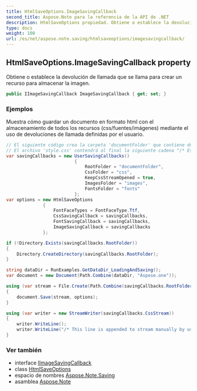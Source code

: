```yaml
---
title: HtmlSaveOptions.ImageSavingCallback
second_title: Aspose.Note para la referencia de la API de .NET
description: HtmlSaveOptions propiedad. Obtiene o establece la devolución de llamada que se llama para crear un recurso para almacenar la imagen.
type: docs
weight: 100
url: /es/net/aspose.note.saving/htmlsaveoptions/imagesavingcallback/
---
```

## HtmlSaveOptions.ImageSavingCallback property

Obtiene o establece la devolución de llamada que se llama para crear un recurso para almacenar la imagen.

```csharp
public IImageSavingCallback ImageSavingCallback { get; set; }
```

### Ejemplos

Muestra cómo guardar un documento en formato html con el almacenamiento de todos los recursos (css/fuentes/imágenes) mediante el uso de devoluciones de llamada definidas por el usuario.

```csharp
// El siguiente código crea la carpeta 'documentFolder' que contiene document.html, la carpeta 'css' con el archivo 'style.css', la carpeta 'images' con imágenes y la carpeta 'fonts' con fuentes.
// El archivo 'style.css' contendrá al final la siguiente cadena "/* Esta línea se agrega a la transmisión manualmente por el usuario */"
var savingCallbacks = new UserSavingCallbacks()
                          {
                              RootFolder = "documentFolder",
                              CssFolder = "css",
                              KeepCssStreamOpened = true,
                              ImagesFolder = "images",
                              FontsFolder = "fonts"
                          };
var options = new HtmlSaveOptions
              {
                  FontFaceTypes = FontFaceType.Ttf,
                  CssSavingCallback = savingCallbacks,
                  FontSavingCallback = savingCallbacks,
                  ImageSavingCallback = savingCallbacks
              };

if (!Directory.Exists(savingCallbacks.RootFolder))
{
    Directory.CreateDirectory(savingCallbacks.RootFolder);
}

string dataDir = RunExamples.GetDataDir_LoadingAndSaving();
var document = new Document(Path.Combine(dataDir, "Aspose.one"));

using (var stream = File.Create(Path.Combine(savingCallbacks.RootFolder, "document.html")))
{
    document.Save(stream, options);
}

using (var writer = new StreamWriter(savingCallbacks.CssStream))
{
    writer.WriteLine();
    writer.WriteLine("/* This line is appended to stream manually by user */");
}
```

### Ver también

* interface [IImageSavingCallback](../../../aspose.note.saving.html/iimagesavingcallback/)
* class [HtmlSaveOptions](../)
* espacio de nombres [Aspose.Note.Saving](../../htmlsaveoptions/)
* asamblea [Aspose.Note](../../../)


